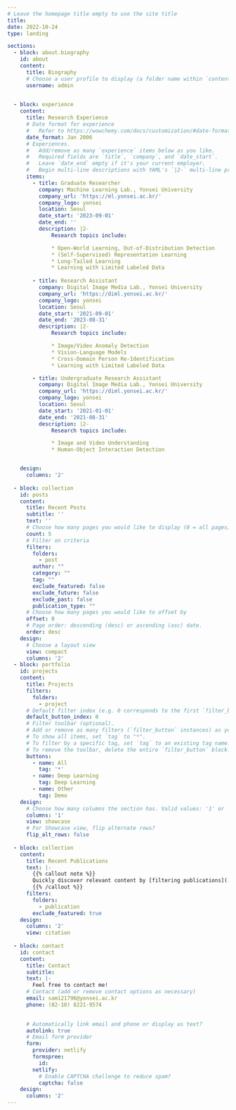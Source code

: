 ```yaml
---
# Leave the homepage title empty to use the site title
title:
date: 2022-10-24
type: landing

sections:
  - block: about.biography
    id: about
    content:
      title: Biography
      # Choose a user profile to display (a folder name within `content/authors/`)
      username: admin
    

  - block: experience
    content:
      title: Research Experience
      # Date format for experience
      #   Refer to https://wowchemy.com/docs/customization/#date-format
      date_format: Jan 2006
      # Experiences.
      #   Add/remove as many `experience` items below as you like.
      #   Required fields are `title`, `company`, and `date_start`.
      #   Leave `date_end` empty if it's your current employer.
      #   Begin multi-line descriptions with YAML's `|2-` multi-line prefix.
      items:
        - title: Graduate Researcher
          company: Machine Learning Lab., Yonsei University
          company_url: 'https://ml.yonsei.ac.kr/'
          company_logo: yonsei
          location: Seoul
          date_start: '2023-09-01'
          date_end: ''
          description: |2-
              Research topics include:

              * Open-World Learning, Out-of-Distribution Detection
              * (Self-Supervised) Representation Learning
              * Long-Tailed Learning
              * Learning with Limited Labeled Data
    
        - title: Research Assistant 
          company: Digital Image Media Lab., Yonsei University
          company_url: 'https://diml.yonsei.ac.kr/'
          company_logo: yonsei
          location: Seoul
          date_start: '2021-09-01'
          date_end: '2023-08-31'
          description: |2-
              Research topics include:

              * Image/Video Anomaly Detection
              * Vision-Language Models
              * Cross-Domain Person Re-Identification
              * Learning with Limited Labeled Data

        - title: Undergraduate Research Assistant 
          company: Digital Image Media Lab., Yonsei University
          company_url: 'https://diml.yonsei.ac.kr/'
          company_logo: yonsei
          location: Seoul
          date_start: '2021-01-01'
          date_end: '2021-08-31'
          description: |2-
              Research topics include:

              * Image and Video Understanding
              * Human-Object Interaction Detection


    design:
      columns: '2'
 
  - block: collection
    id: posts
    content:
      title: Recent Posts
      subtitle: ''
      text: ''
      # Choose how many pages you would like to display (0 = all pages)
      count: 5
      # Filter on criteria
      filters:
        folders:
          - post
        author: ""
        category: ""
        tag: ""
        exclude_featured: false
        exclude_future: false
        exclude_past: false
        publication_type: ""
      # Choose how many pages you would like to offset by
      offset: 0
      # Page order: descending (desc) or ascending (asc) date.
      order: desc
    design:
      # Choose a layout view
      view: compact
      columns: '2'
  - block: portfolio
    id: projects
    content:
      title: Projects
      filters:
        folders:
          - project
      # Default filter index (e.g. 0 corresponds to the first `filter_button` instance below).
      default_button_index: 0
      # Filter toolbar (optional).
      # Add or remove as many filters (`filter_button` instances) as you like.
      # To show all items, set `tag` to "*".
      # To filter by a specific tag, set `tag` to an existing tag name.
      # To remove the toolbar, delete the entire `filter_button` block.
      buttons:
        - name: All
          tag: '*'
        - name: Deep Learning
          tag: Deep Learning
        - name: Other
          tag: Demo
    design:
      # Choose how many columns the section has. Valid values: '1' or '2'.
      columns: '1'
      view: showcase
      # For Showcase view, flip alternate rows?
      flip_alt_rows: false
 
  - block: collection
    content:
      title: Recent Publications
      text: |-
        {{% callout note %}}
        Quickly discover relevant content by [filtering publications](./publication/).
        {{% /callout %}}
      filters:
        folders:
          - publication
        exclude_featured: true
    design:
      columns: '2'
      view: citation
 
  - block: contact
    id: contact
    content:
      title: Contact
      subtitle:
      text: |-
        Feel free to contact me!
      # Contact (add or remove contact options as necessary)
      email: sam121796@yonsei.ac.kr
      phone: (82-10) 8221-9574
      

      # Automatically link email and phone or display as text?
      autolink: true
      # Email form provider
      form:
        provider: netlify
        formspree:
          id:
        netlify:
          # Enable CAPTCHA challenge to reduce spam?
          captcha: false
    design:
      columns: '2'
---
```


